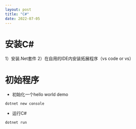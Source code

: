 ```yaml
---
layout: post
title: "C#"
date: 2022-07-05
---
```


# 安装C#

1）安装.Net套件
2）在自用的IDE内安装拓展程序（vs code or vs）

# 初始程序

- 初始化一个hello world demo

```
dotnet new console
```

- 运行C#

```
dotnet run
```

